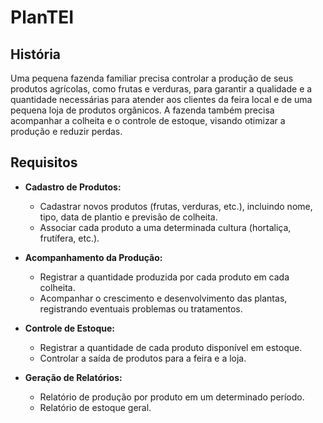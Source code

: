 # PlanTEI

## História
Uma pequena fazenda familiar precisa controlar a produção de seus produtos agrícolas, como frutas e verduras, para garantir a qualidade e a quantidade necessárias para atender aos clientes da feira local e de uma pequena loja de produtos orgânicos. A fazenda também precisa acompanhar a colheita e o controle de estoque, visando otimizar a produção e reduzir perdas.

## Requisitos
- **Cadastro de Produtos:**
  - Cadastrar novos produtos (frutas, verduras, etc.), incluindo nome, tipo, data de plantio e previsão de colheita.
  - Associar cada produto a uma determinada cultura (hortaliça, frutífera, etc.).

- **Acompanhamento da Produção:**
  - Registrar a quantidade produzida por cada produto em cada colheita.
  - Acompanhar o crescimento e desenvolvimento das plantas, registrando eventuais problemas ou tratamentos.

- **Controle de Estoque:**
  - Registrar a quantidade de cada produto disponível em estoque.
  - Controlar a saída de produtos para a feira e a loja.

- **Geração de Relatórios:**
  - Relatório de produção por produto em um determinado período.
  - Relatório de estoque geral.